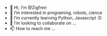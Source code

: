 - 👋 Hi, I’m @Zigfren
- 👀 I’m interested in programing, robots, cience
- 🌱 I’m currently learning Python, Javascript :D
- 💞️ I’m looking to collaborate on ...
- 📫 How to reach me ...

<!---
Zigfren/Zigfren is a ✨ special ✨ repository because its `README.md` (this file) appears on your GitHub profile.
You can click the Preview link to take a look at your changes.
--->
